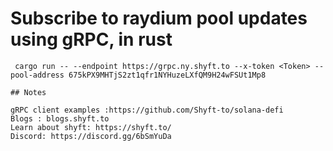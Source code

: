 # Subscribe to raydium pool updates using gRPC, in rust

```
 cargo run -- --endpoint https://grpc.ny.shyft.to --x-token <Token> --pool-address 675kPX9MHTjS2zt1qfr1NYHuzeLXfQM9H24wFSUt1Mp8

## Notes

gRPC client examples :https://github.com/Shyft-to/solana-defi
Blogs : blogs.shyft.to
Learn about shyft: https://shyft.to/
Discord: https://discord.gg/6bSmYuDa